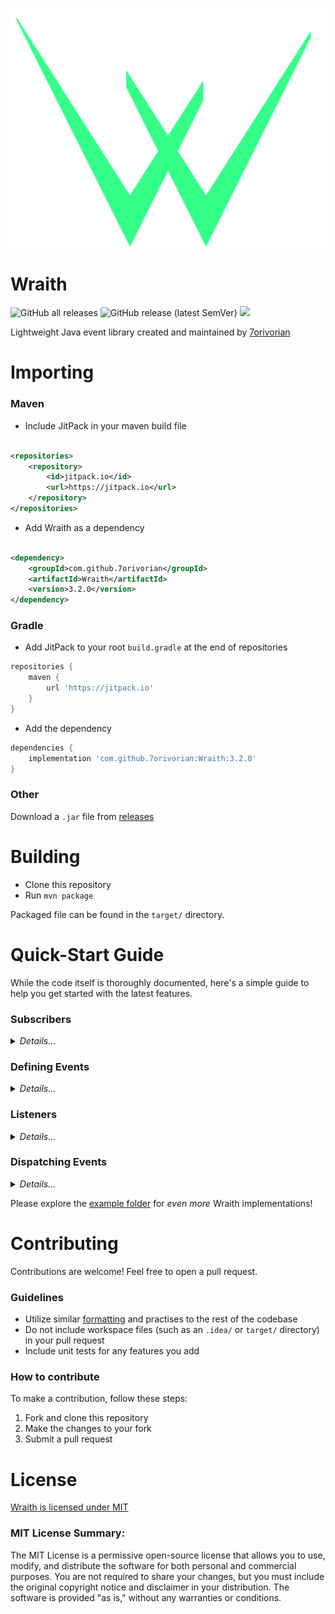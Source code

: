 ![logo](wraith_logo.png)

# Wraith

![GitHub all releases](https://img.shields.io/github/downloads/7orivorian/Wraith/total?style=flat-square)
![GitHub release (latest SemVer)](https://img.shields.io/github/v/release/7orivorian/Wraith?style=flat-square)
[![](https://jitci.com/gh/7orivorian/Wraith/svg)](https://jitci.com/gh/7orivorian/Wraith)

Lightweight Java event library created and maintained by [7orivorian](https://github.com/7orivorian)

# Importing

### Maven

* Include JitPack in your maven build file

```xml

<repositories>
    <repository>
        <id>jitpack.io</id>
        <url>https://jitpack.io</url>
    </repository>
</repositories>
```

* Add Wraith as a dependency

```xml

<dependency>
    <groupId>com.github.7orivorian</groupId>
    <artifactId>Wraith</artifactId>
    <version>3.2.0</version>
</dependency>
```

### Gradle

* Add JitPack to your root `build.gradle` at the end of repositories

```gradle
repositories {
    maven {
        url 'https://jitpack.io'
    }
}
```

* Add the dependency

```gradle
dependencies {
    implementation 'com.github.7orivorian:Wraith:3.2.0'
}
```

### Other

Download a `.jar` file from [releases](https://github.com/7orivorian/Wraith/releases/tag/3.2.0)

# Building

* Clone this repository
* Run `mvn package`

Packaged file can be found in the `target/` directory.

# Quick-Start Guide

While the code itself is thoroughly documented, here's a simple guide to help you get started with the latest features.

### Subscribers

<details>
<summary><i>Details...</i></summary>

To define a subscriber, you have multiple options:

Extending the Subscriber class:

```java
public class ExampleSubscriber extends Subscriber {
// ...
}
```

Implementing the ISubscriber interface:

```java
public class ExampleSubscriber implements ISubscriber {
// ...
}
```

Once you've defined your subscriber, you can subscribe it to an event bus directly within the subscriber's constructor:

```java
public class Consts {
    private static final IEventBus EVENT_BUS = new EventBus();
}
public class ExampleSubscriber extends Subscriber {

    public ExampleSubscriber() {
        Consts.EVENT_BUS.subscribe(this);
    }
}
```

Alternatively, you can subscribe a subscriber externally:

```java
public class Example {
    private static final IEventBus EVENT_BUS = new EventBus();

    public static void main(String[] args) {
        EVENT_BUS.subscribe(new ExampleSubscriber());
    }
}
```

</details>

### Defining Events

<details>
<summary><i>Details...</i></summary>

Any class can be used as an event. For instance:

```java
public class ExampleEvent {
    private String message;

    public ExampleEvent(String message) {
        this.message = message;
    }

    public String getMessage() {
        return message;
    }

    public void setMessage(String message) {
        this.message = message;
    }
}
```

</details>

### Listeners

<details>
<summary><i>Details...</i></summary>

For class event listeners, you can define your listeners as follows:

```java
public class ExampleListener extends EventListener<ExampleEvent> {

    public ExampleListener() {
        super(ExampleEvent.class);
    }

    @Override
    public void invoke(ExampleEvent event) {
        event.setMessage("Hello world!");
    }
}
```

```java
public class ExampleSubscriber extends Subscriber {

    public ExampleSubscriber() {
        // Register the listener
        registerListener(new ExampleListener());
    }
}
```

Lambda event listeners provide a more concise way to achieve the same functionality:

```java
public class ExampleSubscriber extends Subscriber {

    public ExampleSubscriber() {
        // Register the listener
        registerListener(
                new LambdaEventListener<>(ExampleEvent.class, event -> event.setMessage("Hello world!"))
        );
    }
}
```

</details>

### Dispatching Events

<details>
<summary><i>Details...</i></summary>

To dispatch an event to an event bus, call one of the `dispatch` methods defined in any `IEventBus`
implementation, passing your event as a parameter:

```java
import me.tori.wraith.event.staged.EventStage;

public class Example {

    private static final IEventBus EVENT_BUS = new EventBus();

    public static void main(String[] args) {

        ExampleEvent event = new ExampleEvent("world greetings");

        EVENT_BUS.dispatch(event);

        System.out.println(event.getMessage());
    }
}
```

</details>

Please explore the [example folder](./examples/java/me/tori/example) for _even more_ Wraith implementations!

# Contributing

Contributions are welcome! Feel free to open a pull request.

### Guidelines

* Utilize similar [formatting](.editorconfig) and practises to the rest of the codebase
* Do not include workspace files (such as an `.idea/` or `target/` directory) in your pull request
* Include unit tests for any features you add

### How to contribute

To make a contribution, follow these steps:

1. Fork and clone this repository
2. Make the changes to your fork
3. Submit a pull request

# License

[Wraith is licensed under MIT](./LICENSE)

### MIT License Summary:

The MIT License is a permissive open-source license that allows you to use, modify, and distribute the software for both
personal and commercial purposes. You are not required to share your changes, but you must include the original
copyright notice and disclaimer in your distribution. The software is provided "as is," without any warranties or
conditions.